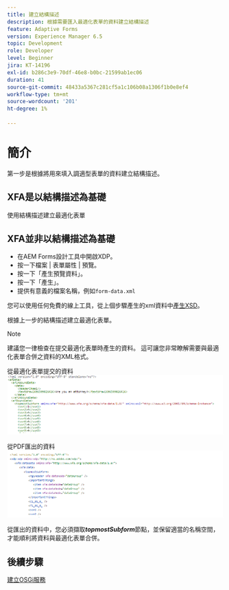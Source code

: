```yaml
---
title: 建立結構描述
description: 根據需要匯入最適化表單的資料建立結構描述
feature: Adaptive Forms
version: Experience Manager 6.5
topic: Development
role: Developer
level: Beginner
jira: KT-14196
exl-id: b286c3e9-70df-46e8-b0bc-21599ab1ec06
duration: 41
source-git-commit: 48433a5367c281cf5a1c106b08a1306f1b0e8ef4
workflow-type: tm+mt
source-wordcount: '201'
ht-degree: 1%

---
```


# 簡介

第一步是根據將用來填入調適型表單的資料建立結構描述。

## XFA是以結構描述為基礎

使用結構描述建立最適化表單

## XFA並非以結構描述為基礎

* 在AEM Forms設計工具中開啟XDP。
* 按一下檔案 | 表單屬性 | 預覽。
* 按一下「產生預覽資料」。
* 按一下「產生」。
* 提供有意義的檔案名稱，例如`form-data.xml`

您可以使用任何免費的線上工具，從上個步驟產生的xml資料中[產生XSD](https://www.freeformatter.com/xsd-generator.html)。

根據上一步的結構描述建立最適化表單。

>[!NOTE]
>建議您一律檢查在提交最適化表單時產生的資料。 這可讓您非常瞭解需要與最適化表單合併之資料的XML格式。

從最適化表單提交的資料
![提交的資料](./assets/af-submitted-data.png)

從PDF匯出的資料
![匯出的資料](./assets/exported-data.png)

從匯出的資料中，您必須擷取&#x200B;**_topmostSubform_**&#x200B;節點，並保留適當的名稱空間，才能順利將資料與最適化表單合併。

## 後續步驟

[建立OSGi服務](./create-osgi-service.md)
